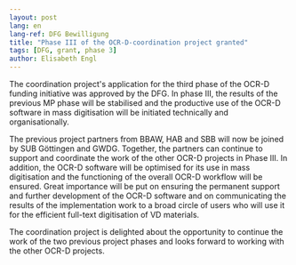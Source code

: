 ```yaml
---
layout: post
lang: en
lang-ref: DFG Bewilligung
title: "Phase III of the OCR-D-coordination project granted"
tags: [DFG, grant, phase 3]
author: Elisabeth Engl
---
```


The coordination project's application for the third phase of the OCR-D funding initiative was approved by the DFG.
In phase III, the results of the previous MP phase will be stabilised and the productive use of the
OCR-D software in mass digitisation will be initiated technically and organisationally.


The previous project partners from BBAW, HAB and SBB will now be joined by SUB Göttingen and GWDG. 
Together, the partners can continue to support and coordinate the work of the other OCR-D projects in Phase III.
In addition, the OCR-D software will be optimised for its use in mass digitisation and the functioning of the
overall OCR-D workflow will be ensured. Great importance will be put on ensuring the permanent support and
further development of the OCR-D software and on communicating the results of the implementation work to a
broad circle of users who will use it for the efficient full-text digitisation of VD materials.

The coordination project is delighted about the opportunity to continue the work of the two previous project
phases and looks forward to working with the other OCR-D projects.